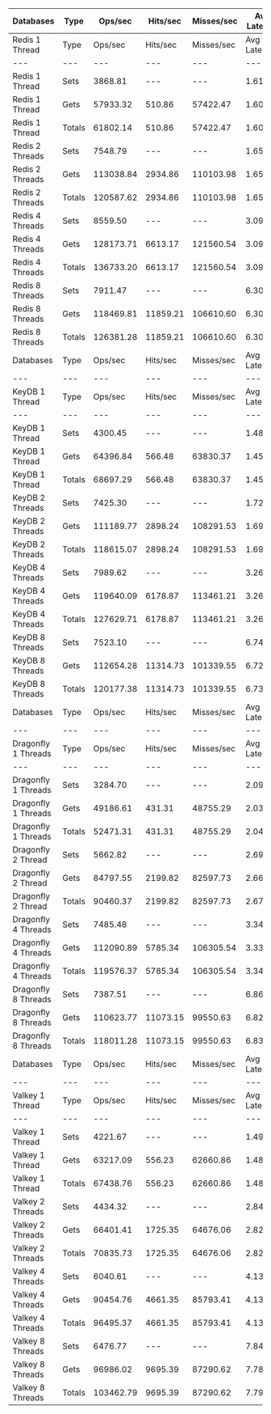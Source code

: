 | Databases | Type | Ops/sec | Hits/sec | Misses/sec | Avg Latency | p50 Latency | p99 Latency | p99.9 Latency | KB/sec |
| --- | --- | --- | --- | --- | --- | --- | --- | --- | --- |
| Redis 1 Thread | Type | Ops/sec | Hits/sec | Misses/sec | Avg Latency | p50 Latency | p99 Latency | p99.9 Latency | KB/sec |
| --- | --- | --- | --- | --- | --- | --- | --- | --- | --- |
Redis 1 Thread | Sets | 3868.81 | --- | --- | 1.61049 | 1.59100 | 2.54300 | 6.23900 | 2115.15 |
Redis 1 Thread | Gets | 57933.32 | 510.86 | 57422.47 | 1.60544 | 1.59100 | 2.52700 | 6.17500 | 2510.96 |
Redis 1 Thread | Totals | 61802.14 | 510.86 | 57422.47 | 1.60575 | 1.59100 | 2.52700 | 6.17500 | 4626.11 |
Redis 2 Threads | Sets | 7548.79 | --- | --- | 1.65826 | 1.43900 | 3.34300 | 9.72700 | 4127.07 |
Redis 2 Threads | Gets | 113038.84 | 2934.86 | 110103.98 | 1.65659 | 1.43900 | 3.35900 | 9.91900 | 5874.10 |
Redis 2 Threads | Totals | 120587.62 | 2934.86 | 110103.98 | 1.65670 | 1.43900 | 3.35900 | 9.91900 | 10001.17 |
Redis 4 Threads | Sets | 8559.50 | --- | --- | 3.09650 | 2.99100 | 6.87900 | 15.55100 | 4679.66 |
Redis 4 Threads | Gets | 128173.71 | 6613.17 | 121560.54 | 3.09288 | 2.97500 | 6.84700 | 15.67900 | 8312.91 |
Redis 4 Threads | Totals | 136733.20 | 6613.17 | 121560.54 | 3.09311 | 2.97500 | 6.84700 | 15.67900 | 12992.56 |
Redis 8 Threads | Sets | 7911.47 | --- | --- | 6.30258 | 5.95100 | 14.91100 | 45.56700 | 4325.36 |
Redis 8 Threads | Gets | 118469.81 | 11859.21 | 106610.60 | 6.30347 | 5.95100 | 14.91100 | 45.31100 | 10573.74 |
Redis 8 Threads | Totals | 126381.28 | 11859.21 | 106610.60 | 6.30342 | 5.95100 | 14.91100 | 45.31100 | 14899.10 |
| Databases | Type | Ops/sec | Hits/sec | Misses/sec | Avg Latency | p50 Latency | p99 Latency | p99.9 Latency | KB/sec |
| --- | --- | --- | --- | --- | --- | --- | --- | --- | --- |
| KeyDB 1 Thread | Type | Ops/sec | Hits/sec | Misses/sec | Avg Latency | p50 Latency | p99 Latency | p99.9 Latency | KB/sec |
| --- | --- | --- | --- | --- | --- | --- | --- | --- | --- |
KeyDB 1 Thread | Sets | 4300.45 | --- | --- | 1.48964 | 1.44700 | 2.35100 | 10.94300 | 2351.14 |
KeyDB 1 Thread | Gets | 64396.84 | 566.48 | 63830.37 | 1.45324 | 1.44700 | 2.23900 | 5.75900 | 2790.41 |
KeyDB 1 Thread | Totals | 68697.29 | 566.48 | 63830.37 | 1.45552 | 1.44700 | 2.25500 | 6.17500 | 5141.54 |
KeyDB 2 Threads | Sets | 7425.30 | --- | --- | 1.72282 | 1.51900 | 4.99100 | 11.07100 | 4059.56 |
KeyDB 2 Threads | Gets | 111189.77 | 2898.24 | 108291.53 | 1.69770 | 1.51100 | 4.35100 | 11.26300 | 5783.74 |
KeyDB 2 Threads | Totals | 118615.07 | 2898.24 | 108291.53 | 1.69928 | 1.51100 | 4.41500 | 11.26300 | 9843.30 |
KeyDB 4 Threads | Sets | 7989.62 | --- | --- | 3.26492 | 3.15100 | 8.31900 | 16.51100 | 4368.09 |
KeyDB 4 Threads | Gets | 119640.09 | 6178.87 | 113461.21 | 3.26995 | 3.15100 | 8.38300 | 16.12700 | 7762.46 |
KeyDB 4 Threads | Totals | 127629.71 | 6178.87 | 113461.21 | 3.26963 | 3.15100 | 8.38300 | 16.19100 | 12130.56 |
KeyDB 8 Threads | Sets | 7523.10 | --- | --- | 6.74618 | 6.23900 | 19.19900 | 51.19900 | 4113.04 |
KeyDB 8 Threads | Gets | 112654.28 | 11314.73 | 101339.55 | 6.72935 | 6.23900 | 18.94300 | 50.43100 | 10073.64 |
KeyDB 8 Threads | Totals | 120177.38 | 11314.73 | 101339.55 | 6.73040 | 6.23900 | 18.94300 | 50.43100 | 14186.67 |
| Databases | Type | Ops/sec | Hits/sec | Misses/sec | Avg Latency | p50 Latency | p99 Latency | p99.9 Latency | KB/sec |
| --- | --- | --- | --- | --- | --- | --- | --- | --- | --- |
| Dragonfly 1 Threads | Type | Ops/sec | Hits/sec | Misses/sec | Avg Latency | p50 Latency | p99 Latency | p99.9 Latency | KB/sec |
| --- | --- | --- | --- | --- | --- | --- | --- | --- | --- |
Dragonfly 1 Threads | Sets | 3284.70 | --- | --- | 2.09083 | 1.81500 | 4.60700 | 21.50300 | 1795.81 |
Dragonfly 1 Threads | Gets | 49186.61 | 431.31 | 48755.29 | 2.03817 | 1.81500 | 4.51100 | 8.25500 | 2130.64 |
Dragonfly 1 Threads | Totals | 52471.31 | 431.31 | 48755.29 | 2.04147 | 1.81500 | 4.51100 | 8.51100 | 3926.45 |
Dragonfly 2 Thread | Sets | 5662.82 | --- | --- | 2.69513 | 2.63900 | 7.64700 | 14.52700 | 3095.98 |
Dragonfly 2 Thread | Gets | 84797.55 | 2199.82 | 82597.73 | 2.66878 | 2.63900 | 7.19900 | 13.69500 | 4405.62 |
Dragonfly 2 Thread | Totals | 90460.37 | 2199.82 | 82597.73 | 2.67043 | 2.63900 | 7.23100 | 13.82300 | 7501.60 |
Dragonfly 4 Threads | Sets | 7485.48 | --- | --- | 3.34790 | 3.45500 | 8.06300 | 17.53500 | 4092.47 |
Dragonfly 4 Threads | Gets | 112090.89 | 5785.34 | 106305.54 | 3.33996 | 3.45500 | 8.06300 | 17.53500 | 7270.82 |
Dragonfly 4 Threads | Totals | 119576.37 | 5785.34 | 106305.54 | 3.34046 | 3.45500 | 8.06300 | 17.53500 | 11363.29 |
Dragonfly 8 Threads | Sets | 7387.51 | --- | --- | 6.86205 | 6.39900 | 22.65500 | 58.62300 | 4038.90 |
Dragonfly 8 Threads | Gets | 110623.77 | 11073.15 | 99550.63 | 6.82862 | 6.39900 | 22.01500 | 58.36700 | 9873.14 |
Dragonfly 8 Threads | Totals | 118011.28 | 11073.15 | 99550.63 | 6.83072 | 6.39900 | 22.14300 | 58.36700 | 13912.04 |
| Databases | Type | Ops/sec | Hits/sec | Misses/sec | Avg Latency | p50 Latency | p99 Latency | p99.9 Latency | KB/sec |
| --- | --- | --- | --- | --- | --- | --- | --- | --- | --- |
| Valkey 1 Thread | Type | Ops/sec | Hits/sec | Misses/sec | Avg Latency | p50 Latency | p99 Latency | p99.9 Latency | KB/sec |
| --- | --- | --- | --- | --- | --- | --- | --- | --- | --- |
Valkey 1 Thread | Sets | 4221.67 | --- | --- | 1.49231 | 1.42300 | 2.95900 | 7.71100 | 2308.06 |
Valkey 1 Thread | Gets | 63217.09 | 556.23 | 62660.86 | 1.48194 | 1.42300 | 2.87900 | 6.20700 | 2739.36 |
Valkey 1 Thread | Totals | 67438.76 | 556.23 | 62660.86 | 1.48259 | 1.42300 | 2.87900 | 6.39900 | 5047.42 |
Valkey 2 Threads | Sets | 4434.32 | --- | --- | 2.84915 | 2.15900 | 7.55100 | 14.07900 | 2424.33 |
Valkey 2 Threads | Gets | 66401.41 | 1725.35 | 64676.06 | 2.82127 | 2.12700 | 7.35900 | 14.14300 | 3451.25 |
Valkey 2 Threads | Totals | 70835.73 | 1725.35 | 64676.06 | 2.82301 | 2.12700 | 7.35900 | 14.14300 | 5875.58 |
Valkey 4 Threads | Sets | 6040.61 | --- | --- | 4.13856 | 3.96700 | 9.85500 | 20.47900 | 3302.53 |
Valkey 4 Threads | Gets | 90454.76 | 4661.35 | 85793.41 | 4.13592 | 3.96700 | 9.91900 | 20.35100 | 5863.72 |
Valkey 4 Threads | Totals | 96495.37 | 4661.35 | 85793.41 | 4.13609 | 3.96700 | 9.91900 | 20.35100 | 9166.25 |
Valkey 8 Threads | Sets | 6476.77 | --- | --- | 7.84192 | 7.39100 | 24.06300 | 59.64700 | 3540.98 |
Valkey 8 Threads | Gets | 96986.02 | 9695.39 | 87290.62 | 7.78674 | 7.39100 | 20.73500 | 58.87900 | 8649.61 |
Valkey 8 Threads | Totals | 103462.79 | 9695.39 | 87290.62 | 7.79020 | 7.39100 | 20.86300 | 58.87900 | 12190.59 |
